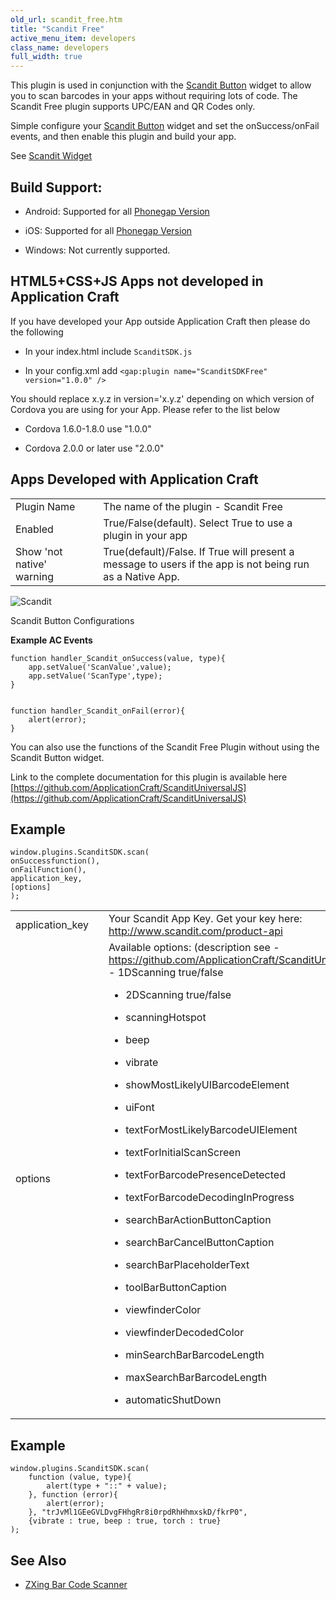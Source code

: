 ```yaml
---
old_url: scandit_free.htm
title: "Scandit Free"
active_menu_item: developers
class_name: developers
full_width: true
---
```



This plugin is used in conjunction with the [Scandit Button](/developers/documentation/product-guide/widget-properties-events/beta/scandit-button) widget to allow you to scan barcodes in your apps without requiring lots of code.
The Scandit Free plugin supports UPC/EAN and QR Codes only.

Simple configure your [Scandit Button](/developers/documentation/product-guide/widget-properties-events/beta/scandit-button) widget and set the onSuccess/onFail events, and then enable this plugin and build your app.

See [Scandit Widget](/developers/documentation/product-guide/advanced-important-widgets/scandit-widget/)

## Build Support: 
 - Android: Supported for all [Phonegap Version](/developers/documentation/ac-mobile-build-phonegap/apps-developed-with-application-craft/enabling-device-features/)
 
 - iOS: Supported for all [Phonegap Version](/developers/documentation/ac-mobile-build-phonegap/apps-developed-with-application-craft/enabling-device-features/)
 
 - Windows: Not currently supported.

## HTML5+CSS+JS Apps not developed in Application Craft

If you have developed your App outside Application Craft then please do the following

 - In your index.html include `ScanditSDK.js`

 - In your config.xml add `<gap:plugin name="ScanditSDKFree" version="1.0.0" />`

You should replace x.y.z in version='x.y.z' depending on which version of Cordova you are using for your App. Please refer to the list below

 - Cordova 1.6.0-1.8.0 use "1.0.0"

 - Cordova 2.0.0 or later use "2.0.0"

## Apps Developed with Application Craft

<table>
<tr>
<td width="182">
Plugin Name

</td>
<td width="20">
</td>
<td width="740">
The name of the plugin - Scandit Free

</td>
</tr>
<tr>
<td width="182">
Enabled

</td>
<td width="20">
</td>
<td width="740">
True/False(default). Select True to use a plugin in your app

</td>
</tr>
<tr>
<td width="182">
Show 'not native' warning

</td>
<td width="20">
</td>
<td width="740">
True(default)/False. If True will present a message to users if the app is not being run as a Native App.

</td>
</tr>
</table>

![Scandit](/img/docs/scandit.zoom83.png)

Scandit Button Configurations

**Example AC Events**

    function handler_Scandit_onSuccess(value, type){
        app.setValue('ScanValue',value);
        app.setValue('ScanType',type);        
    }
     
     
    function handler_Scandit_onFail(error){
        alert(error);        
    }
You can also use the functions of the Scandit Free Plugin without using the Scandit Button widget.

Link to the complete documentation for this plugin is available here [https://github.com/ApplicationCraft/ScanditUniversalJS](https://github.com/ApplicationCraft/ScanditUniversalJS)

## Example     
    window.plugins.ScanditSDK.scan(
    onSuccessfunction(),
    onFailFunction(),
    application_key,
    [options]
    );
     
   



<table>
<tr>
<td width="182">
application_key

</td>
<td width="20">
</td>
<td width="740">
  Your Scandit App Key. Get your key here: <a href="http://www.scandit.com/product-api">http://www.scandit.com/product-api</a>

</td>
</tr>
<tr>
<td width="182">
options

</td>
<td width="20">
</td>
<td width="740">
  Available options: (description see - <a href="https://github.com/ApplicationCraft/ScanditUniversalJS">https://github.com/ApplicationCraft/ScanditUniversalJS</a>)<br> 
 - 1DScanning true/false<br>

 - 2DScanning true/false<br>

 - scanningHotspot<br>

 - beep<br>

 - vibrate<br>

 - showMostLikelyUIBarcodeElement<br>

 - uiFont<br>

 - textForMostLikelyBarcodeUIElement<br>

 - textForInitialScanScreen<br>

 - textForBarcodePresenceDetected<br>

 - textForBarcodeDecodingInProgress<br>

 - searchBarActionButtonCaption<br>

 - searchBarCancelButtonCaption<br>

 - searchBarPlaceholderText<br>

 - toolBarButtonCaption<br>

 - viewfinderColor<br>

 - viewfinderDecodedColor<br>

 - minSearchBarBarcodeLength<br>

 - maxSearchBarBarcodeLength<br>

 - automaticShutDown<br>

</td>
</tr>
</table>

## Example

    window.plugins.ScanditSDK.scan(
        function (value, type){
            alert(type + "::" + value);
        }, function (error){
            alert(error);
        }, "trJvMl1GEeGVLDvgFHhgRr8i0rpdRhHhmxskD/fkrP0", 
        {vibrate : true, beep : true, torch : true}
    );
     
     
   

## See Also

 - [ZXing Bar Code Scanner](/developers/documentation/ac-mobile-build-phonegap/ac-mobile-build/ac-build-plugins/zxing-bar-code-scanner)
